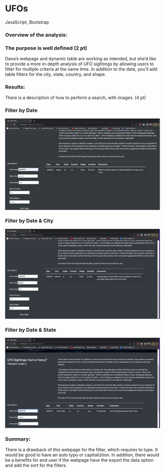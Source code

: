 # UFOs
JavaScript, Bootstrap
### Overview of the analysis:

### The purpose is well defined (2 pt)
Dana’s webpage and dynamic table are working as intended, but she’d like to provide a more in-depth analysis of UFO sightings by allowing users to filter for multiple criteria at the same time. In addition to the date, you’ll add table filters for the city, state, country, and shape.

### Results:

There is a description of how to perform a search, with images. (4 pt)
### Filter by Date
![Filter_by_date](https://github.com/Poonsri14/UFOs/blob/main/Resources/Filter_by_date.png)

### Filter by Date & City
![filter_by_date_city](https://github.com/Poonsri14/UFOs/blob/main/Resources/filter_by_date_city.png)

### Filter by Date & State
![filter_by_date_state](https://github.com/Poonsri14/UFOs/blob/main/Resources/filter_by_date_state.png)

### Summary:
There is a drawback of this webpage for the filter, which requires to type. It would be good to have an auto typo or capitaliztion. In addition, there would be a benefits for end user if the webpage have the export the data option and add the sort for the filters.